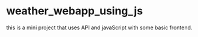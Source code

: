 # weather_webapp_using_js
this is a mini project that uses API and javaScript with some basic frontend.
